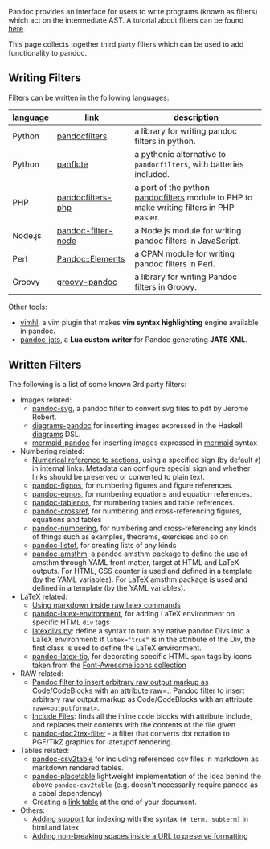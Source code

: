 Pandoc provides an interface for users to write programs (known as filters) which act on the intermediate AST. A tutorial about filters can be found [here](http://johnmacfarlane.net/pandoc/scripting.html).

This page collects together third party filters which can be used to add functionality to pandoc.

## Writing Filters

Filters can be written in the following languages:

| language	| link	| description	|  
|  ------	| ------	| ------	|  
| Python	| [pandocfilters](https://github.com/jgm/pandocfilters)	| a library for writing pandoc filters in python.	| 
| Python	| [panflute](https://github.com/sergiocorreia/panflute)	| a pythonic alternative to `pandocfilters`, with batteries included.	| 
| PHP	| [pandocfilters-php](https://github.com/vinai/pandocfilters-php)	| a port of the python [pandocfilters](https://github.com/jgm/pandocfilters) module to PHP to make writing filters in PHP easier.	| 
| Node.js	| [pandoc-filter-node](https://github.com/mvhenderson/pandoc-filter-node)	| a Node.js module for writing pandoc filters in JavaScript.	|  
| Perl	| [Pandoc::Elements](https://metacpan.org/release/Pandoc-Elements)	| a CPAN module for writing pandoc filters in Perl.	| 
| Groovy	| [groovy-pandoc](https://github.com/dfrommi/groovy-pandoc)	| a library for writing Pandoc filters in Groovy.	| 

Other tools:

- [vimhl](https://github.com/lyokha/vim-publish-helper), a vim plugin that makes **vim syntax highlighting** engine available in pandoc.
- [pandoc-jats](https://github.com/mfenner/pandoc-jats), a **Lua custom writer** for Pandoc generating **JATS XML**.

## Written Filters

The following is a list of some known 3rd party filters:

- Images related:
	- [pandoc-svg](https://gist.github.com/jeromerobert/3996eca3acd12e4c3d40), a pandoc filter to convert svg files to pdf by Jerome Robert.
	- [diagrams-pandoc](http://hackage.haskell.org/package/diagrams-pandoc) for inserting images expressed in the Haskell [diagrams](http://projects.haskell.org/diagrams/) DSL.
	- [mermaid-pandoc](https://github.com/raghur/mermaid-filter) for inserting images expressed in [mermaid](http://knsv.github.io/mermaid/) syntax
- Numbering related:
	- [Numerical reference to sections](https://gist.github.com/jkr/bcfacbfdcf4cc4bafcf6), using a specified sign (by default `#`) in internal links. Metadata can configure special sign and whether links should be preserved or converted to plain text.
	- [pandoc-fignos](https://github.com/tomduck/pandoc-fignos), for numbering figures and figure references.
	- [pandoc-eqnos](https://github.com/tomduck/pandoc-eqnos), for numbering equations and equation references.
	- [pandoc-tablenos](https://github.com/tomduck/pandoc-tablenos), for numbering tables and table references.
	- [pandoc-crossref](https://github.com/lierdakil/pandoc-crossref), for numbering and cross-referencing figures, equations and tables
	- [pandoc-numbering](https://github.com/chdemko/pandoc-numbering), for numbering and cross-referencing any kinds of things such as examples, theorems, exercises and so on
	- [pandoc-listof](https://github.com/chdemko/pandoc-listof), for creating lists of any kinds
	- [pandoc-amsthm](https://github.com/ickc/pandoc-amsthm): a pandoc amsthm package to define the use of amsthm through YAML front matter, target at HTML and LaTeX outputs. For HTML, CSS counter is used and defined in a template (by the YAML variables). For LaTeX amsthm package is used and defined in a template (by the YAML variables).
- LaTeX related:
	- [Using markdown inside raw latex commands](https://gist.github.com/mpickering/f1718fcdc4c56273ed52)
	- [pandoc-latex-environment](https://github.com/chdemko/pandoc-latex-environment), for adding LaTeX environment on specific HTML `div` tags
	- [latexdivs.py](https://github.com/ickc/pandocfilters/blob/master/examples/latexdivs.py): define a syntax to turn any native pandoc Divs into a LaTeX environment: if `latex="true"` is in the attribute of the Div, the first class is used to define the LaTeX environment.
	- [pandoc-latex-tip](https://github.com/chdemko/pandoc-latex-tip), for decorating specific HTML `span` tags by icons taken from the [Font-Awesome icons collection](http://fontawesome.io/icons/)
- RAW related:
	- [Pandoc filter to insert arbitrary raw output markup as Code/CodeBlocks with an attribute raw=<outputformat>.](https://gist.github.com/bpj/e6e53cbe679d3ec77e25): Pandoc filter to insert arbitrary raw output markup as Code/CodeBlocks with an attribute `raw=<outputformat>`.
	- [Include Files](http://pandoc.org/scripting.html#include-files): finds all the inline code blocks with attribute include, and replaces their contents with the contents of the file given
	- [pandoc-doc2tex-filter](https://github.com/kuba-orlik/pandoc-dot2tex-filter) - a filter that converts dot notation to PGF/TikZ graphics for latex/pdf rendering.
- Tables related:
	- [pandoc-csv2table](https://github.com/baig/pandoc-csv2table) for including referenced csv files in markdown as markdown rendered tables.
	- [pandoc-placetable](https://github.com/mb21/pandoc-placetable) lightweight implementation of the idea behind the above `pandoc-csv2table` (e.g. doesn't necessarily require pandoc as a cabal dependency)
	- Creating a [link table](http://stackoverflow.com/questions/26406816/pandoc-is-there-a-way-to-include-an-appendix-of-links-in-a-pdf-from-markdown/26415375#26415375) at the end of your document.
- Others:
	- [Adding support](https://gist.github.com/mpickering/8bc9bb34c4e9b076b107) for indexing with the syntax ``(# term, subterm)`` in html and latex
	- [Adding non-breaking spaces inside a URL to preserve formatting](https://gist.github.com/mpickering/fdc747b9c8306659cb43)